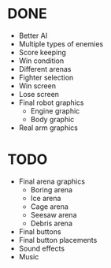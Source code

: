 # DONE
* Better AI
* Multiple types of enemies
* Score keeping
* Win condition
* Different arenas
* Fighter selection
* Win screen
* Lose screen
* Final robot graphics
  * Engine graphic
  * Body graphic
* Real arm graphics

# TODO
* Final arena graphics
  * Boring arena
  * Ice arena
  * Cage arena
  * Seesaw arena
  * Debris arena
* Final buttons
* Final button placements
* Sound effects
* Music
